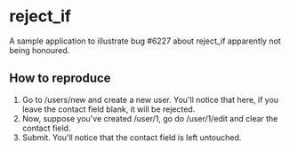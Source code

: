 reject_if
=========

A sample application to illustrate bug #6227 about reject_if apparently not being honoured.

How to reproduce
----------------

1. Go to /users/new and create a new user. You'll notice that here, if you leave the contact field blank, it will be rejected.
2. Now, suppose you've created /user/1, go do /user/1/edit and clear the contact field.
3. Submit. You'll notice that the contact field is left untouched.
